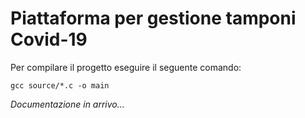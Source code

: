 # Piattaforma per gestione tamponi Covid-19
Per compilare il progetto eseguire il seguente comando:

    gcc source/*.c -o main
    
   
*Documentazione in arrivo...*
